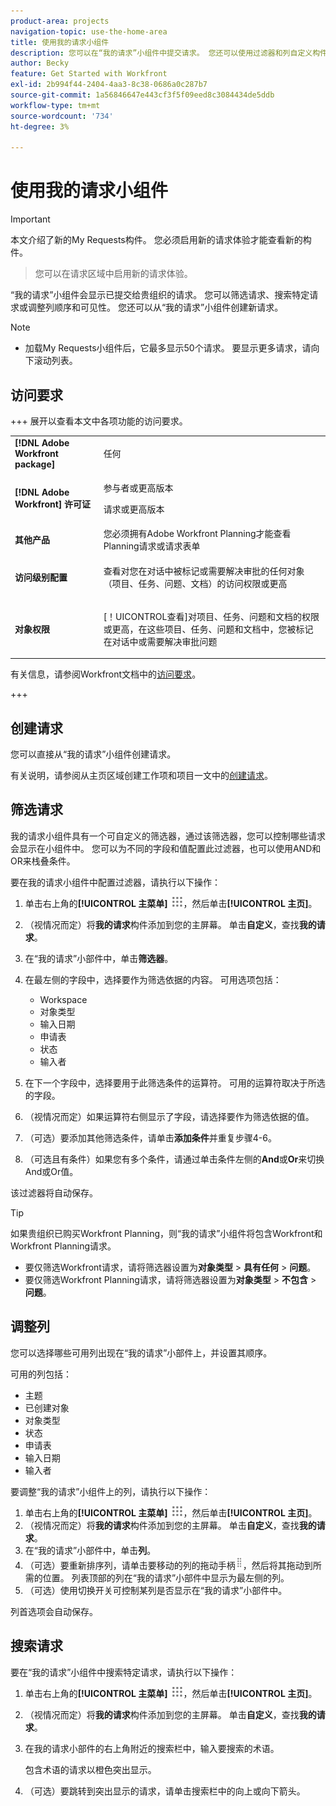```yaml
---
product-area: projects
navigation-topic: use-the-home-area
title: 使用我的请求小组件
description: 您可以在“我的请求”小组件中提交请求。 您还可以使用过滤器和列自定义构件。
author: Becky
feature: Get Started with Workfront
exl-id: 2b994f44-2404-4aa3-8c38-0686a0c287b7
source-git-commit: 1a56846647e443cf3f5f09eed8c3084434de5ddb
workflow-type: tm+mt
source-wordcount: '734'
ht-degree: 3%

---
```


# 使用我的请求小组件


>[!IMPORTANT]
>
>本文介绍了新的My Requests构件。 您必须启用新的请求体验才能查看新的构件。
>>您可以在请求区域中启用新的请求体验。

“我的请求”小组件会显示已提交给贵组织的请求。 您可以筛选请求、搜索特定请求或调整列顺序和可见性。 您还可以从“我的请求”小组件创建新请求。

>[!NOTE]
>
>* 加载My Requests小组件后，它最多显示50个请求。 要显示更多请求，请向下滚动列表。

## 访问要求

+++ 展开以查看本文中各项功能的访问要求。

<table style="table-layout:auto"> 
 <col> 
 <col> 
 <tbody> 
  <tr> 
   <td role="rowheader"><strong>[!DNL Adobe Workfront package]</strong></td> 
   <td> <p>任何</p> </td> 
  </tr> 
  <tr> 
   <td role="rowheader"><strong>[!DNL Adobe Workfront] 许可证</strong></td> 
   <td> <p>参与者或更高版本</p>
   <p>请求或更高版本</p> </td> 
  </tr> 
  <tr> 
    <tr> 
   <td role="rowheader"><strong>其他产品</strong></td> 
   <td> 您必须拥有Adobe Workfront Planning才能查看Planning请求或请求表单</td> 
  </tr> 
   <td role="rowheader"><strong>访问级别配置</strong></td> 
   <td> <p>查看对您在对话中被标记或需要解决审批的任何对象（项目、任务、问题、文档）的访问权限或更高</p> </td> 
  </tr> 
  <tr> 
   <td role="rowheader"><strong>对象权限</strong></td> 
   <td> <p>[！UICONTROL查看]对项目、任务、问题和文档的权限或更高，在这些项目、任务、问题和文档中，您被标记在对话中或需要解决审批问题</p> </td> 
  </tr> 
 </tbody> 
</table>

有关信息，请参阅Workfront文档中的[访问要求](/help/quicksilver/administration-and-setup/add-users/access-levels-and-object-permissions/access-level-requirements-in-documentation.md)。

+++

## 创建请求

您可以直接从“我的请求”小组件创建请求。

有关说明，请参阅从主页区域创建工作项和项目一文中的[创建请求](/help/quicksilver/workfront-basics/using-home/using-the-home-area/create-work-items-in-home.md#create-a-request)。

## 筛选请求

我的请求小组件具有一个可自定义的筛选器，通过该筛选器，您可以控制哪些请求会显示在小组件中。 您可以为不同的字段和值配置此过滤器，也可以使用AND和OR来栈叠条件。

要在我的请求小组件中配置过滤器，请执行以下操作：

1. 单击右上角的&#x200B;**[!UICONTROL 主菜单]** ![主菜单图标](assets/main-menu-icon.png)，然后单击&#x200B;**[!UICONTROL 主页]**。
1. （视情况而定）将&#x200B;**我的请求**&#x200B;构件添加到您的主屏幕。 单击&#x200B;**自定义**，查找&#x200B;**我的请求**。
1. 在“我的请求”小部件中，单击&#x200B;**筛选器**。
1. 在最左侧的字段中，选择要作为筛选依据的内容。 可用选项包括：

   * Workspace
   * 对象类型
   * 输入日期
   * 申请表
   * 状态
   * 输入者

1. 在下一个字段中，选择要用于此筛选条件的运算符。 可用的运算符取决于所选的字段。
1. （视情况而定）如果运算符右侧显示了字段，请选择要作为筛选依据的值。
1. （可选）要添加其他筛选条件，请单击&#x200B;**添加条件**&#x200B;并重复步骤4-6。
1. （可选且有条件）如果您有多个条件，请通过单击条件左侧的&#x200B;**And**&#x200B;或&#x200B;**Or**&#x200B;来切换And或Or值。

该过滤器将自动保存。

>[!TIP]
>
>如果贵组织已购买Workfront Planning，则“我的请求”小组件将包含Workfront和Workfront Planning请求。
> 
>* 要仅筛选Workfront请求，请将筛选器设置为&#x200B;**对象类型** > **具有任何** > **问题**。
>* 要仅筛选Workfront Planning请求，请将筛选器设置为&#x200B;**对象类型** > **不包含** > **问题**。

## 调整列

您可以选择哪些可用列出现在“我的请求”小部件上，并设置其顺序。

可用的列包括：

* 主题
* 已创建对象
* 对象类型
* 状态
* 申请表
* 输入日期
* 输入者

要调整“我的请求”小组件上的列，请执行以下操作：

1. 单击右上角的&#x200B;**[!UICONTROL 主菜单]** ![主菜单图标](assets/main-menu-icon.png)，然后单击&#x200B;**[!UICONTROL 主页]**。
1. （视情况而定）将&#x200B;**我的请求**&#x200B;构件添加到您的主屏幕。 单击&#x200B;**自定义**，查找&#x200B;**我的请求**。
1. 在“我的请求”小部件中，单击&#x200B;**列**。
1. （可选）要重新排序列，请单击要移动的列的拖动手柄![拖动手柄](assets/drag-handle.png)，然后将其拖动到所需的位置。 列表顶部的列在“我的请求”小部件中显示为最左侧的列。
1. （可选）使用切换开关可控制某列是否显示在“我的请求”小部件中。

列首选项会自动保存。

## 搜索请求

要在“我的请求”小组件中搜索特定请求，请执行以下操作：

1. 单击右上角的&#x200B;**[!UICONTROL 主菜单]** ![主菜单图标](assets/main-menu-icon.png)，然后单击&#x200B;**[!UICONTROL 主页]**。
1. （视情况而定）将&#x200B;**我的请求**&#x200B;构件添加到您的主屏幕。 单击&#x200B;**自定义**，查找&#x200B;**我的请求**。
1. 在我的请求小部件的右上角附近的搜索栏中，输入要搜索的术语。

   包含术语的请求以橙色突出显示。

1. （可选）要跳转到突出显示的请求，请单击搜索栏中的向上或向下箭头。
